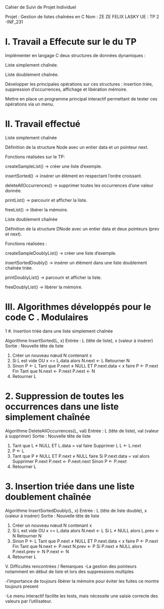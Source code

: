 Cahier de Suivi de Projet Individuel

Projet : Gestion de listes chaînées en C
Nom : ZE ZE FELIX LASKY
UE : TP 2 -INF_231

# I. Travail a Effecute sur le du TP

Implémenter en langage C deux structures de données dynamiques :

Liste simplement chaînée.

Liste doublement chaînée.

Développer les principales opérations sur ces structures : insertion triée, suppression d’occurrences, affichage et libération mémoire.

Mettre en place un programme principal interactif permettant de tester ces opérations via un menu.

# II. Travail effectué

Liste simplement chaînée

Définition de la structure Node avec un entier data et un pointeur next.

Fonctions réalisées sur le TP:

createSampleList() → créer une liste d’exemple.

insertSorted() → insérer un élément en respectant l’ordre croissant.

deleteAllOccurrences() → supprimer toutes les occurrences d’une valeur donnée.

printList() → parcourir et afficher la liste.

freeList() → libérer la mémoire.

Liste doublement chaînée

Définition de la structure DNode avec un entier data et deux pointeurs (prev et next).

Fonctions réalisées :

createSampleDoublyList() → créer une liste d’exemple.

insertSortedDoubly() → insérer un élément dans une liste doublement chaînée triée.

printDoublyList() → parcourir et afficher la liste.

freeDoublyList() → libérer la mémoire.


# III. Algorithmes développés pour le code C . Modulaires 

1 #. Insertion triée dans une liste simplement chaînée

Algorithme InsertSorted(L, x)
Entrée : L (tête de liste), x (valeur à insérer)
Sortie : Nouvelle tête de liste

1. Créer un nouveau nœud N contenant x
2. Si L est vide OU x <= L.data alors
       N.next ← L
       Retourner N
3. Sinon
       P ← L
       Tant que P.next ≠ NULL ET P.next.data < x faire
            P ← P.next
       Fin Tant que
       N.next ← P.next
       P.next ← N
4. Retourner L


# 2. Suppression de toutes les occurrences dans une liste simplement chaînée

Algorithme DeleteAllOccurrences(L, val)
Entrée : L (tête de liste), val (valeur à supprimer)
Sortie : Nouvelle tête de liste

1. Tant que L ≠ NULL ET L.data = val faire
       Supprimer L
       L ← L.next
2. P ← L
3. Tant que P ≠ NULL ET P.next ≠ NULL faire
       Si P.next.data = val alors
            Supprimer P.next
            P.next ← P.next.next
       Sinon
            P ← P.next
4. Retourner L

# 3. Insertion triée dans une liste doublement chaînée

Algorithme InsertSortedDoubly(L, x)
Entrée : L (tête de liste double), x (valeur à insérer)
Sortie : Nouvelle tête de liste

1. Créer un nouveau nœud N contenant x
2. Si L est vide OU x <= L.data alors
       N.next ← L
       Si L ≠ NULL alors L.prev ← N
       Retourner N
3. Sinon
       P ← L
       Tant que P.next ≠ NULL ET P.next.data < x faire
            P ← P.next
       Fin Tant que
       N.next ← P.next
       N.prev ← P
       Si P.next ≠ NULL alors P.next.prev ← N
       P.next ← N
4. Retourner L

V. Difficultés rencontrées / Remarques
-La gestion des pointeurs notamment en début de liste et lors des suppressions multiples 

-l’importance de toujours libérer la mémoire pour éviter les fuites ce montre toujours present 

-Le menu interactif facilite les tests, mais nécessite une saisie correcte des valeurs par l’utilisateur.
